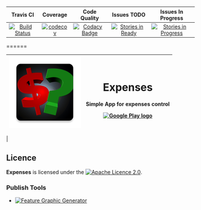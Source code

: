 | Travis CI | Coverage | Code Quality | Issues TODO | Issues In Progress | 
|:-:|:-:|:-:|:-:|:-:|
|[![Build Status](https://travis-ci.org/luankevinferreira/expenses.svg?branch=master)](https://travis-ci.org/luankevinferreira/expenses)|[![codecov](https://codecov.io/gh/luankevinferreira/expenses/branch/master/graph/badge.svg)](https://codecov.io/gh/luankevinferreira/expenses)|[![Codacy Badge](https://api.codacy.com/project/badge/Grade/278cd2cef97d472d81b8044f7e74b283)](https://www.codacy.com/app/luankevinferreira/expenses?utm_source=github.com&amp;utm_medium=referral&amp;utm_content=luankevinferreira/expenses&amp;utm_campaign=Badge_Grade)|[![Stories in Ready](https://badge.waffle.io/luankevinferreira/expenses.svg?label=ready&title=Ready)](http://waffle.io/luankevinferreira/expenses)|[![Stories in Progress](https://badge.waffle.io/luankevinferreira/expenses.svg?label=In%20Progress&title=In%20Progress)](http://waffle.io/luankevinferreira/expenses)|

======

|[![Logo App](https://github.com/luankevinferreira/expenses/blob/master/app/src/main/res/mipmap-xxxhdpi/ic_launcher.png)](https://play.google.com/store/apps/details?id=luankevinferreira.expenses)| <h1>Expenses</h1><p>Simple App for expenses control</p> [![Google Play logo](http://www.android.com/images/brand/android_app_on_play_logo_large.png)](https://play.google.com/store/apps/details?id=luankevinferreira.expenses) |
|:-:|:-:|
|

## Licence

**Expenses**  is licensed under the [![Apache Licence 2.0](http://www.apache.org/licenses/LICENSE-2.0)](http://www.apache.org/licenses/LICENSE-2.0).

### Publish Tools

* [![Feature Graphic Generator](http://www.norio.be/android-feature-graphic-generator/)](http://www.norio.be/android-feature-graphic-generator/)
